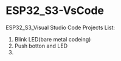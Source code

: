 # ESP32_S3-VsCode
ESP32_S3_Visual Studio Code
Projects List:
1. Blink LED(bare metal codeing)
2. Push botton and LED
3. 

